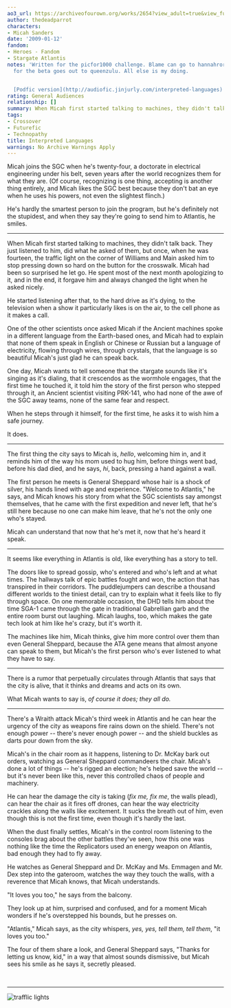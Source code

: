 ```yaml
---
ao3_url: https://archiveofourown.org/works/2654?view_adult=true&view_full_work=true
author: thedeadparrot
characters:
- Micah Sanders
date: '2009-01-12'
fandom:
- Heroes - Fandom
- Stargate Atlantis
notes: 'Written for the picfor1000 challenge. Blame can go to hannahrorlove. Thanks
  for the beta goes out to queenzulu. All else is my doing.


  [Podfic version](http://audiofic.jinjurly.com/interpreted-languages) by reena\_jenkins'
rating: General Audiences
relationship: []
summary: When Micah first started talking to machines, they didn't talk back.
tags:
- Crossover
- Futurefic
- Technopathy
title: Interpreted Languages
warnings: No Archive Warnings Apply
---
```


Micah joins the SGC when he's twenty-four, a doctorate in electrical engineering under his belt, seven years after the world recognizes them for what they are. (Of course, recognizing is one thing, accepting is another thing entirely, and Micah likes the SGC best because they don't bat an eye when he uses his powers, not even the slightest flinch.)

He's hardly the smartest person to join the program, but he's definitely not the stupidest, and when they say they're going to send him to Atlantis, he smiles.



---

When Micah first started talking to machines, they didn't talk back. They just listened to him, did what he asked of them, but once, when he was fourteen, the traffic light on the corner of Williams and Main asked him to stop pressing down so hard on the button for the crosswalk. Micah had been so surprised he let go. He spent most of the next month apologizing to it, and in the end, it forgave him and always changed the light when he asked nicely.

He started listening after that, to the hard drive as it's dying, to the television when a show it particularly likes is on the air, to the cell phone as it makes a call.

One of the other scientists once asked Micah if the Ancient machines spoke in a different language from the Earth-based ones, and Micah had to explain that none of them speak in English or Chinese or Russian but a language of electricity, flowing through wires, through crystals, that the language is so beautiful Micah's just glad he can speak back.

One day, Micah wants to tell someone that the stargate sounds like it's singing as it's dialing, that it crescendos as the wormhole engages, that the first time he touched it, it told him the story of the first person who stepped through it, an Ancient scientist visiting PRK-141, who had none of the awe of the SGC away teams, none of the same fear and respect.

When he steps through it himself, for the first time, he asks it to wish him a safe journey.

It does.



---

The first thing the city says to Micah is, *hello*, welcoming him in, and it reminds him of the way his mom used to hug him, before things went bad, before his dad died, and he says, *hi*, back, pressing a hand against a wall.

The first person he meets is General Sheppard whose hair is a shock of silver, his hands lined with age and experience. "Welcome to Atlantis," he says, and Micah knows his story from what the SGC scientists say amongst themselves, that he came with the first expedition and never left, that he's still here because no one can make him leave, that he's not the only one who's stayed.

Micah can understand that now that he's met it, now that he's heard it speak.



---

It seems like everything in Atlantis is old, like everything has a story to tell.

The doors like to spread gossip, who's entered and who's left and at what times. The hallways talk of epic battles fought and won, the action that has transpired in their corridors. The puddlejumpers can describe a thousand different worlds to the tiniest detail, can try to explain what it feels like to fly through space. On one memorable occasion, the DHD tells him about the time SGA-1 came through the gate in traditional Gabrellian garb and the entire room burst out laughing. Micah laughs, too, which makes the gate tech look at him like he's crazy, but it's worth it.

The machines like him, Micah thinks, give him more control over them than even General Sheppard, because the ATA gene means that almost anyone can speak to them, but Micah's the first person who's ever listened to what they have to say.



---

There is a rumor that perpetually circulates through Atlantis that says that the city is alive, that it thinks and dreams and acts on its own.

What Micah wants to say is, *of course it does; they all do.*



---

There's a Wraith attack Micah's third week in Atlantis and he can hear the urgency of the city as weapons fire rains down on the shield. There's not enough power -- there's never enough power -- and the shield buckles as darts pour down from the sky.

Micah's in the chair room as it happens, listening to Dr. McKay bark out orders, watching as General Sheppard commandeers the chair. Micah's done a lot of things -- he's rigged an election; he's helped save the world -- but it's never been like this, never this controlled chaos of people and machinery.

He can hear the damage the city is taking (*fix me, fix me*, the walls plead), can hear the chair as it fires off drones, can hear the way electricity crackles along the walls like excitement. It sucks the breath out of him, even though this is not the first time, even though it's hardly the last.

When the dust finally settles, Micah's in the control room listening to the consoles brag about the other battles they've seen, how this one was nothing like the time the Replicators used an energy weapon on Atlantis, bad enough they had to fly away.

He watches as General Sheppard and Dr. McKay and Ms. Emmagen and Mr. Dex step into the gateroom, watches the way they touch the walls, with a reverence that Micah knows, that Micah understands.

"It loves you too," he says from the balcony.

They look up at him, surprised and confused, and for a moment Micah wonders if he's overstepped his bounds, but he presses on.

"Atlantis," Micah says, as the city whispers, *yes, yes, tell them, tell them*, "it loves you too."

The four of them share a look, and General Sheppard says, "Thanks for letting us know, kid," in a way that almost sounds dismissive, but Micah sees his smile as he says it, secretly pleased.

 



---



  

![trafflic lights](http://pics.livejournal.com/thedeadparrot/pic/00034wx8)